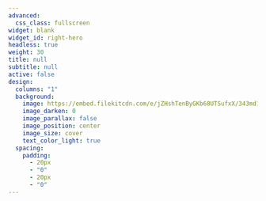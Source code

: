 ```yaml
---
advanced:
  css_class: fullscreen
widget: blank
widget_id: right-hero
headless: true
weight: 30
title: null
subtitle: null
active: false
design:
  columns: "1"
  background:
    image: https://embed.filekitcdn.com/e/jZHshTenByGKb68UTSufxX/343md1NFbWc1md4wD7QsTj
    image_darken: 0
    image_parallax: false
    image_position: center
    image_size: cover
    text_color_light: true
  spacing:
    padding:
      - 20px
      - "0"
      - 20px
      - "0"
---
```


